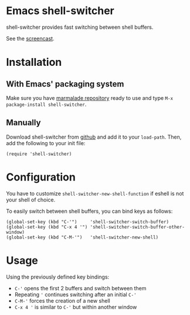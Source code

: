 Emacs shell-switcher
==========

shell-switcher provides fast switching between shell buffers.

See the [screencast](http://www.youtube.com/watch?v=jNSrrQwcCr4
"shell-switcher screencast").

# Installation

## With Emacs' packaging system

Make sure you have [marmalade repository](http://marmalade-repo.org/)
ready to use and type `M-x package-install shell-switcher`.

## Manually

Download shell-switcher from
[github](https://github.com/DamienCassou/shell-switcher
"shell-switcher project page") and add it to your `load-path`. Then,
add the following to your init file:

    (require 'shell-switcher)

# Configuration

You have to customize `shell-switcher-new-shell-function` if eshell
is not your shell of choice.

To easily switch between shell buffers, you can bind keys as follows:

    (global-set-key (kbd "C-'")     'shell-switcher-switch-buffer)
    (global-set-key (kbd "C-x 4 '") 'shell-switcher-switch-buffer-other-window)
    (global-set-key (kbd "C-M-'")   'shell-switcher-new-shell)


# Usage

Using the previously defined key bindings:

- `C-'` opens the first 2 buffers and switch between them
- Repeating `'` continues switching after an initial `C-'`
- `C-M-'` forces the creation of a new shell
- `C-x 4 '` is similar to `C-'` but within another window

